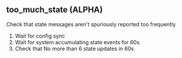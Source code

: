 
## too_much_state (ALPHA)

Check that state messages aren't spuriously reported too frequently

1. Wait for config sync
1. Wait for system accumulating state events for 60s
1. Check that No more than 6 state updates in 60s
